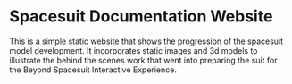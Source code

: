 # Spacesuit Documentation Website

This is a simple static website that shows the progression of the spacesuit model development. It incorporates static images and 3d models to illustrate the behind the scenes work that went into preparing the suit for the Beyond Spacesuit Interactive Experience. 